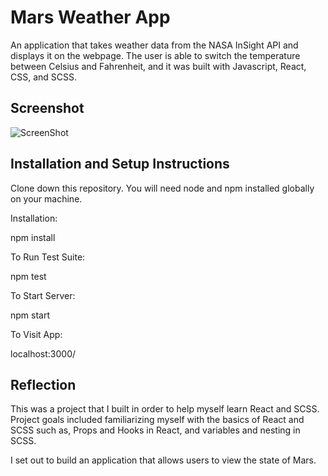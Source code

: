 # Mars Weather App

An application that takes weather data from the NASA InSight API and displays it on the webpage. The user is able to switch the temperature between Celsius and Fahrenheit, and it was built with Javascript, React, CSS, and SCSS.

## Screenshot

  ![ScreenShot](Screenshot(81).png)

## Installation and Setup Instructions

Clone down this repository. You will need node and npm installed globally on your machine.

Installation:

npm install

To Run Test Suite:

npm test

To Start Server:

npm start

To Visit App:

localhost:3000/

## Reflection

This was a project that I built in order to help myself learn React and SCSS. Project goals included familiarizing myself with the basics of React and SCSS such as, Props and Hooks in React, and variables and nesting in SCSS.

I set out to build an application that allows users to view the state of Mars.
